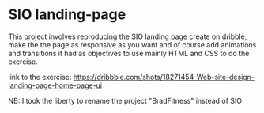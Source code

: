 # SIO landing-page
This project involves reproducing the SIO landing page create on dribble, make the the page as responsive as you want and of course add animations and transitions
it had as objectives to use mainly HTML and CSS to do the exercise. 

link to the exercise: https://dribbble.com/shots/18271454-Web-site-design-landing-page-home-page-ui

NB: I took the liberty to rename the project "BradFitness" instead of SIO